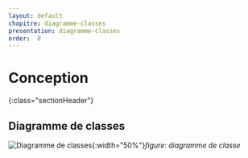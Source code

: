 ```yaml
---
layout: default
chapitre: diagramme-classes
presentation: diagramme-classes
order:  8
---
```

# Conception
{:class="sectionHeader"}

<!-- new slide -->

## Diagramme de classes    
![Diagramme de classes](/lab_crud/Gestion-projets/conception/Diagramme-classe/Images/Diagramme-classe.png){:width="50%"}*figure: diagramme de classe*

<!-- new slide -->

